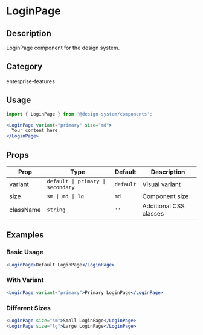 # LoginPage

## Description
LoginPage component for the design system.

## Category
enterprise-features

## Usage

```jsx
import { LoginPage } from '@design-system/components';

<LoginPage variant="primary" size="md">
  Your content here
</LoginPage>
```

## Props

| Prop | Type | Default | Description |
|------|------|---------|-------------|
| variant | `default \| primary \| secondary` | `default` | Visual variant |
| size | `sm \| md \| lg` | `md` | Component size |
| className | `string` | `''` | Additional CSS classes |

## Examples

### Basic Usage
```jsx
<LoginPage>Default LoginPage</LoginPage>
```

### With Variant
```jsx
<LoginPage variant="primary">Primary LoginPage</LoginPage>
```

### Different Sizes
```jsx
<LoginPage size="sm">Small LoginPage</LoginPage>
<LoginPage size="lg">Large LoginPage</LoginPage>
```

